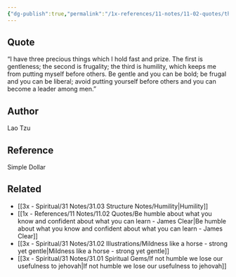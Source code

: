```yaml
---
{"dg-publish":true,"permalink":"/1x-references/11-notes/11-02-quotes/three-precious-things-gentleness-frugality-and-humility-lao-tzu/","title":"Three precious things - gentleness frugality and humility - Lao Tzu","dgShowBacklinks":false}
---
```



## Quote

“I have three precious things which I hold fast and prize. The first is gentleness; the second is frugality; the third is humility, which keeps me from putting myself before others. Be gentle and you can be bold; be frugal and you can be liberal; avoid putting yourself before others and you can become a leader among men.” 

## Author
Lao Tzu

## Reference
Simple Dollar

## Related
- [[3x - Spiritual/31 Notes/31.03 Structure Notes/Humility\|Humility]]
- [[1x - References/11 Notes/11.02 Quotes/Be humble about what you know and confident about what you can learn - James Clear\|Be humble about what you know and confident about what you can learn - James Clear]]
- [[3x - Spiritual/31 Notes/31.02 Illustrations/Mildness like a horse - strong yet gentle\|Mildness like a horse - strong yet gentle]]
- [[3x - Spiritual/31 Notes/31.01 Spiritual Gems/If not humble we lose our usefulness to jehovah\|If not humble we lose our usefulness to jehovah]]